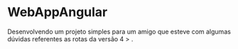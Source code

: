 # WebAppAngular
Desenvolvendo um projeto simples para um amigo que esteve com algumas dúvidas referentes as rotas da versão 4 > .
